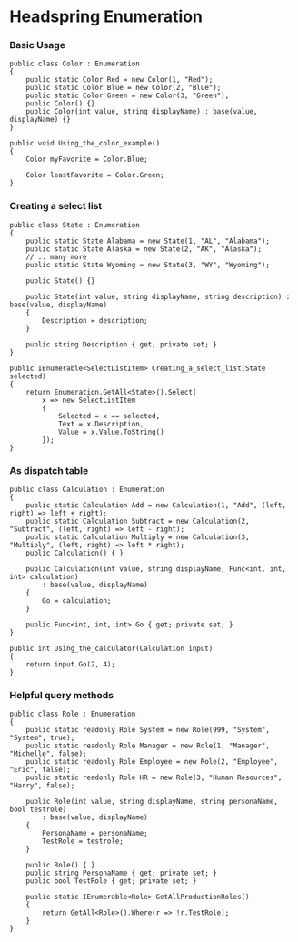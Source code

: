 # Headspring Enumeration #


### Basic Usage ###

    public class Color : Enumeration
    {
        public static Color Red = new Color(1, "Red");
        public static Color Blue = new Color(2, "Blue");
        public static Color Green = new Color(3, "Green");
        public Color() {}
        public Color(int value, string displayName) : base(value, displayName) {}
    }

    public void Using_the_color_example()
    {
        Color myFavorite = Color.Blue;

        Color leastFavorite = Color.Green;
    }

### Creating a select list ###

    public class State : Enumeration
    {
        public static State Alabama = new State(1, "AL", "Alabama");
        public static State Alaska = new State(2, "AK", "Alaska");
        // .. many more
        public static State Wyoming = new State(3, "WY", "Wyoming");

        public State() {}

        public State(int value, string displayName, string description) : base(value, displayName)
        {
            Description = description;
        }

        public string Description { get; private set; }
    }

    public IEnumerable<SelectListItem> Creating_a_select_list(State selected)
    {
        return Enumeration.GetAll<State>().Select(
            x => new SelectListItem
            {
                Selected = x == selected,
                Text = x.Description,
                Value = x.Value.ToString()
            });
    }

### As dispatch table ###
	
    public class Calculation : Enumeration
    {
        public static Calculation Add = new Calculation(1, "Add", (left, right) => left + right);
        public static Calculation Subtract = new Calculation(2, "Subtract", (left, right) => left - right);
        public static Calculation Multiply = new Calculation(3, "Multiply", (left, right) => left * right);
        public Calculation() { }

        public Calculation(int value, string displayName, Func<int, int, int> calculation)
            : base(value, displayName)
        {
            Go = calculation;
        }

        public Func<int, int, int> Go { get; private set; }
    }

    public int Using_the_calculator(Calculation input)
    {
        return input.Go(2, 4);
    }

### Helpful query methods ###

    public class Role : Enumeration
    {
        public static readonly Role System = new Role(999, "System", "System", true);
        public static readonly Role Manager = new Role(1, "Manager", "Michelle", false);
        public static readonly Role Employee = new Role(2, "Employee", "Eric", false);
        public static readonly Role HR = new Role(3, "Human Resources", "Harry", false);

        public Role(int value, string displayName, string personaName, bool testrole)
            : base(value, displayName)
        {
            PersonaName = personaName;
            TestRole = testrole;
        }

        public Role() { }
        public string PersonaName { get; private set; }
        public bool TestRole { get; private set; }

        public static IEnumerable<Role> GetAllProductionRoles()
        {
            return GetAll<Role>().Where(r => !r.TestRole);
        }
    }